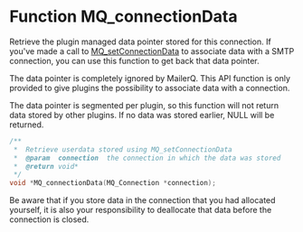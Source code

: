 # Function MQ_connectionData

Retrieve the plugin managed data pointer stored for this connection. If 
you've made a call to [MQ_setConnectionData](mq_setconnectiondata) to 
associate data with a SMTP connection, you can use this function to get 
back that data pointer.

The data pointer is completely ignored by MailerQ. This API function is 
only provided to give plugins the possibility to associate data with a connection.

The data pointer is segmented per plugin, so this function will not return 
data stored by other plugins. If no data was stored earlier, NULL will be returned.

```c
/**
 *  Retrieve userdata stored using MQ_setConnectionData
 *  @param  connection  the connection in which the data was stored
 *  @return void*
 */
void *MQ_connectionData(MQ_Connection *connection);

```

Be aware that if you store data in the connection that you had allocated 
yourself, it is also your responsibility to deallocate that data before the 
connection is closed.
